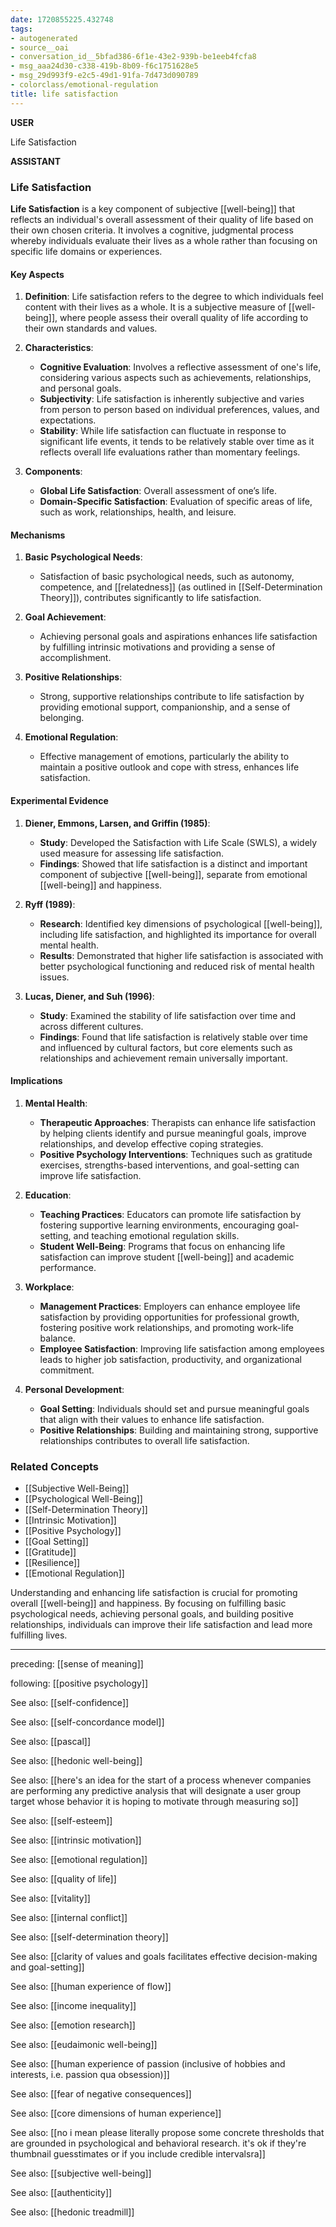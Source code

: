 ```yaml
---
date: 1720855225.432748
tags:
- autogenerated
- source__oai
- conversation_id__5bfad386-6f1e-43e2-939b-be1eeb4fcfa8
- msg_aaa24d30-c338-419b-8b09-f6c1751628e5
- msg_29d993f9-e2c5-49d1-91fa-7d473d090789
- colorclass/emotional-regulation
title: life satisfaction
---
```


**USER**

Life Satisfaction


**ASSISTANT**

### Life Satisfaction

**Life Satisfaction** is a key component of subjective [[well-being]] that reflects an individual's overall assessment of their quality of life based on their own chosen criteria. It involves a cognitive, judgmental process whereby individuals evaluate their lives as a whole rather than focusing on specific life domains or experiences.

#### Key Aspects

1. **Definition**:
   Life satisfaction refers to the degree to which individuals feel content with their lives as a whole. It is a subjective measure of [[well-being]], where people assess their overall quality of life according to their own standards and values.

2. **Characteristics**:
   - **Cognitive Evaluation**: Involves a reflective assessment of one's life, considering various aspects such as achievements, relationships, and personal goals.
   - **Subjectivity**: Life satisfaction is inherently subjective and varies from person to person based on individual preferences, values, and expectations.
   - **Stability**: While life satisfaction can fluctuate in response to significant life events, it tends to be relatively stable over time as it reflects overall life evaluations rather than momentary feelings.

3. **Components**:
   - **Global Life Satisfaction**: Overall assessment of one’s life.
   - **Domain-Specific Satisfaction**: Evaluation of specific areas of life, such as work, relationships, health, and leisure.

#### Mechanisms

1. **Basic Psychological Needs**:
   - Satisfaction of basic psychological needs, such as autonomy, competence, and [[relatedness]] (as outlined in [[Self-Determination Theory]]), contributes significantly to life satisfaction.

2. **Goal Achievement**:
   - Achieving personal goals and aspirations enhances life satisfaction by fulfilling intrinsic motivations and providing a sense of accomplishment.

3. **Positive Relationships**:
   - Strong, supportive relationships contribute to life satisfaction by providing emotional support, companionship, and a sense of belonging.

4. **Emotional Regulation**:
   - Effective management of emotions, particularly the ability to maintain a positive outlook and cope with stress, enhances life satisfaction.

#### Experimental Evidence

1. **Diener, Emmons, Larsen, and Griffin (1985)**:
   - **Study**: Developed the Satisfaction with Life Scale (SWLS), a widely used measure for assessing life satisfaction.
   - **Findings**: Showed that life satisfaction is a distinct and important component of subjective [[well-being]], separate from emotional [[well-being]] and happiness.

2. **Ryff (1989)**:
   - **Research**: Identified key dimensions of psychological [[well-being]], including life satisfaction, and highlighted its importance for overall mental health.
   - **Results**: Demonstrated that higher life satisfaction is associated with better psychological functioning and reduced risk of mental health issues.

3. **Lucas, Diener, and Suh (1996)**:
   - **Study**: Examined the stability of life satisfaction over time and across different cultures.
   - **Findings**: Found that life satisfaction is relatively stable over time and influenced by cultural factors, but core elements such as relationships and achievement remain universally important.

#### Implications

1. **Mental Health**:
   - **Therapeutic Approaches**: Therapists can enhance life satisfaction by helping clients identify and pursue meaningful goals, improve relationships, and develop effective coping strategies.
   - **Positive Psychology Interventions**: Techniques such as gratitude exercises, strengths-based interventions, and goal-setting can improve life satisfaction.

2. **Education**:
   - **Teaching Practices**: Educators can promote life satisfaction by fostering supportive learning environments, encouraging goal-setting, and teaching emotional regulation skills.
   - **Student Well-Being**: Programs that focus on enhancing life satisfaction can improve student [[well-being]] and academic performance.

3. **Workplace**:
   - **Management Practices**: Employers can enhance employee life satisfaction by providing opportunities for professional growth, fostering positive work relationships, and promoting work-life balance.
   - **Employee Satisfaction**: Improving life satisfaction among employees leads to higher job satisfaction, productivity, and organizational commitment.

4. **Personal Development**:
   - **Goal Setting**: Individuals should set and pursue meaningful goals that align with their values to enhance life satisfaction.
   - **Positive Relationships**: Building and maintaining strong, supportive relationships contributes to overall life satisfaction.

### Related Concepts

- [[Subjective Well-Being]]
- [[Psychological Well-Being]]
- [[Self-Determination Theory]]
- [[Intrinsic Motivation]]
- [[Positive Psychology]]
- [[Goal Setting]]
- [[Gratitude]]
- [[Resilience]]
- [[Emotional Regulation]]

Understanding and enhancing life satisfaction is crucial for promoting overall [[well-being]] and happiness. By focusing on fulfilling basic psychological needs, achieving personal goals, and building positive relationships, individuals can improve their life satisfaction and lead more fulfilling lives.


---

preceding: [[sense of meaning]]  


following: [[positive psychology]]

See also: [[self-confidence]]


See also: [[self-concordance model]]


See also: [[pascal]]


See also: [[hedonic well-being]]


See also: [[here's an idea for the start of a process whenever companies are performing any predictive analysis that will designate a user group target whose behavior it is hoping to motivate through measuring so]]


See also: [[self-esteem]]


See also: [[intrinsic motivation]]


See also: [[emotional regulation]]


See also: [[quality of life]]


See also: [[vitality]]


See also: [[internal conflict]]


See also: [[self-determination theory]]


See also: [[clarity of values and goals facilitates effective decision-making and goal-setting]]


See also: [[human experience of flow]]


See also: [[income inequality]]


See also: [[emotion research]]


See also: [[eudaimonic well-being]]


See also: [[human experience of passion (inclusive of hobbies and interests, i.e. passion qua obsession)]]


See also: [[fear of negative consequences]]


See also: [[core dimensions of human experience]]


See also: [[no i mean please literally propose some concrete thresholds that are grounded in psychological and behavioral research. it's ok if they're thumbnail guesstimates or if you include credible intervalsra]]


See also: [[subjective well-being]]


See also: [[authenticity]]


See also: [[hedonic treadmill]]